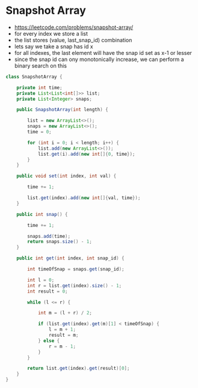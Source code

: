 # Snapshot Array

- https://leetcode.com/problems/snapshot-array/
- for every index we store a list
- the list stores (value, last_snap_id) combination
- lets say we take a snap has id x
- for all indexes, the last element will have the snap id set as x-1 or lesser
- since the snap id can ony monotonically increase, we can perform a binary search on this

```java
class SnapshotArray {

    private int time;
    private List<List<int[]>> list;
    private List<Integer> snaps;

    public SnapshotArray(int length) {

        list = new ArrayList<>();
        snaps = new ArrayList<>();
        time = 0;

        for (int i = 0; i < length; i++) {
            list.add(new ArrayList<>());
            list.get(i).add(new int[]{0, time});
        }
    }

    public void set(int index, int val) {

        time += 1;

        list.get(index).add(new int[]{val, time});
    }

    public int snap() {

        time += 1;

        snaps.add(time);
        return snaps.size() - 1;
    }

    public int get(int index, int snap_id) {

        int timeOfSnap = snaps.get(snap_id);

        int l = 0;
        int r = list.get(index).size() - 1;
        int result = 0;

        while (l <= r) {

            int m = (l + r) / 2;

            if (list.get(index).get(m)[1] < timeOfSnap) {
                l = m + 1;
                result = m;
            } else {
                r = m - 1;
            }
        }

        return list.get(index).get(result)[0];
    }
}
```
